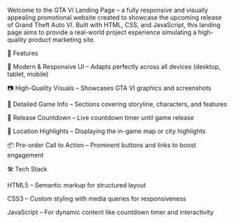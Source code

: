 Welcome to the GTA VI Landing Page – a fully responsive and visually appealing promotional website created to showcase the upcoming release of Grand Theft Auto VI. Built with HTML, CSS, and JavaScript, this landing page aims to provide a real-world project experience simulating a high-quality product marketing site.

🚀 Features

🎨 Modern & Responsive UI – Adapts perfectly across all devices (desktop, tablet, mobile)

📷 High-Quality Visuals – Showcases GTA VI graphics and screenshots

📄 Detailed Game Info – Sections covering storyline, characters, and features

📅 Release Countdown – Live countdown timer until game release

📍 Location Highlights – Displaying the in-game map or city highlights

📦 Pre-order Call to Action – Prominent buttons and links to boost engagement

🛠️ Tech Stack

HTML5 – Semantic markup for structured layout

CSS3 – Custom styling with media queries for responsiveness

JavaScript – For dynamic content like countdown timer and interactivity
